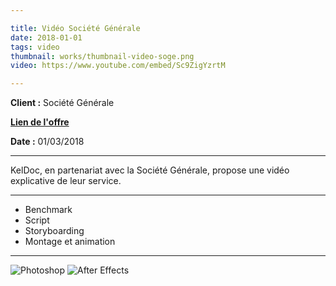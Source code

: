 ```yaml
---

title: Vidéo Société Générale
date: 2018-01-01
tags: video
thumbnail: works/thumbnail-video-soge.png
video: https://www.youtube.com/embed/Sc9ZigYzrtM

---
```


**Client :** Société Générale

[**Lien de l'offre**](https://professionnels.societegenerale.fr/essentiel_quotidien/offre-keldoc.html)

**Date :** 01/03/2018

---

KelDoc, en partenariat avec la Société Générale, propose une vidéo explicative de leur service.

---

- Benchmark
- Script
- Storyboarding
- Montage et animation

---

![Photoshop](/images/icons/photoshop.svg)
![After Effects](/images/icons/after_effects.svg)
